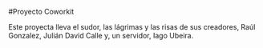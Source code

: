 #Proyecto Coworkit



Este proyecta lleva el sudor, las lágrimas y las risas de sus creadores, Raúl Gonzalez, Julián David Calle y, un servidor, Iago Ubeira.
